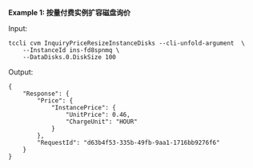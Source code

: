 **Example 1: 按量付费实例扩容磁盘询价**



Input: 

```
tccli cvm InquiryPriceResizeInstanceDisks --cli-unfold-argument  \
    --InstanceId ins-fd8spnmq \
    --DataDisks.0.DiskSize 100
```

Output: 
```
{
    "Response": {
        "Price": {
            "InstancePrice": {
                "UnitPrice": 0.46,
                "ChargeUnit": "HOUR"
            }
        },
        "RequestId": "d63b4f53-335b-49fb-9aa1-1716bb9276f6"
    }
}
```

